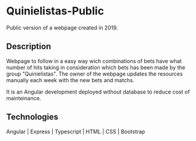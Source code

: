 # Quinielistas-Public

Public version of a webpage created in 2019.

## Description

Webpage to follow in a easy way wich combinations of bets have what number of hits taking in consideration which bets has been made by the group "Quinielistas". The owner of the webpage updates the resources manually each week with the new bets and matchs.

It is an Angular development deployed without database to reduce cost of mainteinance.

## Technologies

Angular | Express | Typescript | HTML | CSS | Bootstrap
